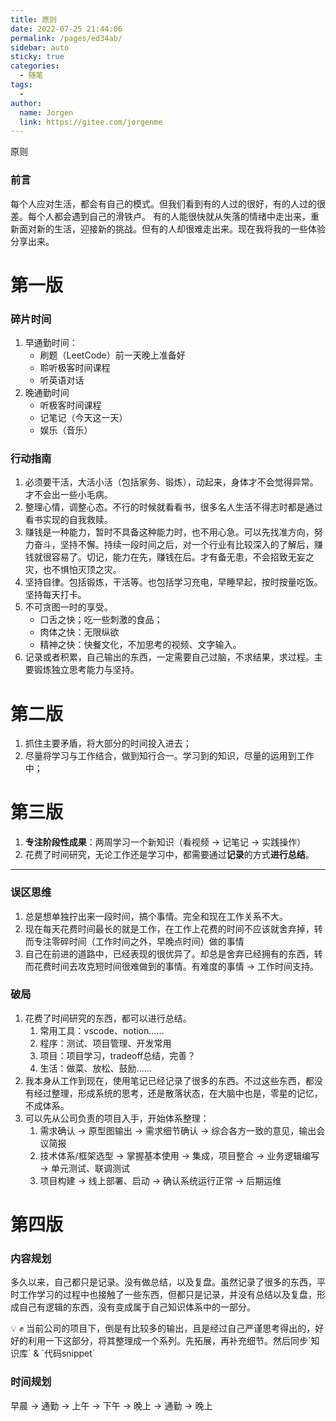 ```yaml
---
title: 原则
date: 2022-07-25 21:44:06
permalink: /pages/ed34ab/
sidebar: auto
sticky: true
categories:
  - 随笔
tags:
  - 
author: 
  name: Jorgen
  link: https://gitee.com/jorgenme
---
```

原则

### 前言
每个人应对生活，都会有自己的模式。但我们看到有的人过的很好，有的人过的很差。每个人都会遇到自己的滑铁卢。
有的人能很快就从失落的情绪中走出来，重新面对新的生活，迎接新的挑战。但有的人却很难走出来。现在我将我的一些体验分享出来。

<!-- more -->

# 第一版

### 碎片时间

1. 早通勤时间：
    - 刷题（LeetCode）前一天晚上准备好
    - 聆听极客时间课程
    - 听英语对话
2. 晚通勤时间
    - 听极客时间课程
    - 记笔记（今天这一天）
    - 娱乐（音乐）

### 行动指南

1. 必须要干活，大活小活（包括家务、锻炼），动起来，身体才不会觉得异常。才不会出一些小毛病。
2. 整理心情，调整心态。不行的时候就看看书，很多名人生活不得志时都是通过看书实现的自我救赎。
3. 赚钱是一种能力，暂时不具备这种能力时，也不用心急。可以先找准方向，努力奋斗，坚持不懈。持续一段时间之后，对一个行业有比较深入的了解后，赚钱就很容易了。切记，能力在先，赚钱在后。才有备无患，不会招致无妄之灾，也不惧怕灭顶之灾。
4. 坚持自律。包括锻炼，干活等。也包括学习充电，早睡早起，按时按量吃饭。坚持每天打卡。
5. 不可贪图一时的享受。
    - 口舌之快；吃一些刺激的食品；
    - 肉体之快：无限纵欲
    - 精神之快：快餐文化，不加思考的视频、文字输入。
6. 记录或者积累，自己输出的东西，一定需要自己过脑，不求结果，求过程。主要锻炼独立思考能力与坚持。


#  第二版
1. 抓住主要矛盾，将大部分的时间投入进去；
2. 尽量将学习与工作结合，做到知行合一。学习到的知识，尽量的运用到工作中；

# 第三版
1. **专注阶段性成果**：两周学习一个新知识（看视频 → 记笔记 → 实践操作）
2. 花费了时间研究，无论工作还是学习中，都需要通过**记录**的方式**进行总结**。

---

### 误区思维

1. 总是想单独拧出来一段时间，搞个事情。完全和现在工作关系不大。
2. 现在每天花费时间最长的就是工作，在工作上花费的时间不应该就舍弃掉，转而专注零碎时间（工作时间之外，早晚点时间）做的事情
3. 自己在前进的道路中，已经表现的很优异了。却总是舍弃已经拥有的东西，转而花费时间去攻克短时间很难做到的事情。有难度的事情 → 工作时间支持。

### 破局

1. 花费了时间研究的东西，都可以进行总结。
    1. 常用工具：vscode、notion......
    2. 程序：测试、项目管理、开发常用
    3. 项目：项目学习，tradeoff总结，完善？
    4. 生活：做菜、放松、鼓励......
2. 我本身从工作到现在，使用笔记已经记录了很多的东西。不过这些东西，都没有经过整理，形成系统的思考，还是散落状态，在大脑中也是，零星的记忆，不成体系。
3. 可以先从公司负责的项目入手，开始体系整理：
    1. 需求确认 → 原型图输出 → 需求细节确认 → 综合各方一致的意见，输出会议简报 
    2. 技术体系/框架选型 → 掌握基本使用 → 集成，项目整合 → 业务逻辑编写 → 单元测试、联调测试
    3. 项目构建 → 线上部署、启动 → 确认系统运行正常 → 后期运维

# 第四版
### 内容规划

多久以来，自己都只是记录。没有做总结，以及复盘。虽然记录了很多的东西，平时工作学习的过程中也接触了一些东西，但都只是记录，并没有总结以及复盘，形成自己有逻辑的东西，没有变成属于自己知识体系中的一部分。

<aside>
💡 ✊ 当前公司的项目下，倒是有比较多的输出，且是经过自己严谨思考得出的，好好的利用一下这部分，将其整理成一个系列。先拓展，再补充细节。然后同步`知识库` & `代码snippet`

</aside>

### 时间规划

早晨 → 通勤 → 上午 → 下午 → 晚上 → 通勤 → 晚上